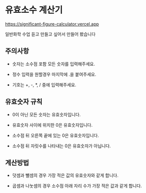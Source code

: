 # 유효소수 계산기

<https://significant-figure-calculator.vercel.app>

일반화학 수업 듣고 만들고 싶어서 만들어 봤습니다

## 주의사항

* 숫자는 소수점 포함 모든 숫자를 입력해주세요.

* 정수 입력을 원할경우 마지막에 .을 붙여주세요.

* 기호는 +, -, *, / 중에 입력해주세요.

## 유효숫자 규칙

* 0이 아닌 모든 숫자는 유효숫자입니다.

* 유효숫자 사이에 위치한 0은 유효숫자입니다.

* 소수점 뒤 오른쪽 끝에 있는 0은 유효숫자입니다.

* 소수점 뒤 자릿수를 나타내는 0은 유효숫자가 아닙니다.

## 계산방법

* 덧셈과 뺄셈의 경우 가장 적은 값의 유효숫자와 같게 합니다.

* 곱셈과 나눗셈의 경우 소수점 아래 자리 수가 가장 적은 값과 같게 합니다.
